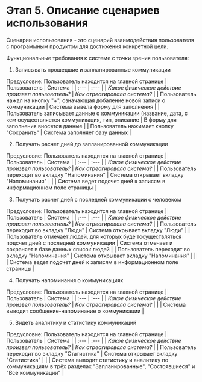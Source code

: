 # Этап 5. Описание сценариев использования
Сценарии использования - это сценарий взаимодействия пользователя с программным продуктом для достижения конкретной цели.  

Функциональные требования к системе с точки зрения пользователя:
1. Записывать прошедшие и запланированные коммуникации

Предусловие: Пользователь находится на главной странице
| Пользователь | Система   |
| :---   | :--- |
| _Какое физическое действие произвел пользователь?_ | _Как отреагировала система?_  |
| Пользователь нажал на кнопку "+", означающая добаление новой записи о коммуникации | Система вывела форму для заполнения |
| Пользователь записывает данные о коммуникации (название, дата, с кем осуществляется коммуникация, тип, описание  | В форму для заполнения вносятся данные |
| Пользователь нажимает кнопку "Сохранить"  | Система заполняет базу данных |
  

2. Получать расчет дней до запланированной коммуникации

Предусловие: Пользователь находится на главной странице
| Пользователь | Система   |
| :---   | :--- |
| _Какое физическое действие произвел пользователь?_  | _Как отреагировала система?_  |
| Пользователь переходит во вкладку "Напоминания" | Система открывает вкладку "Напоминания" |
|   | Система ведет подсчет дней к записям в информационном поле страницы |
  

3. Получать расчет дней с последней коммуникации с человеком

Предусловие: Пользователь находится на главной странице
| Пользователь | Система  |
| :---   | :--- |
| _Какое физическое действие произвел пользователь?_  | _Как отреагировала система?_  |
| Пользователь переходит во вкладку "Люди" | Система открывает вкладку "Люди" |
| Пользователь отмечает людей, для которых буде тосуществляться подсчет дней с последней коммуникации | Система отмечает и сохраняет в базе данных список людей |
| Пользователь переходит во вкладку "Напоминания" | Система открывает вкладку "Напоминания" |
|   | Система ведет подсчет дней к записям в информационном поле страницы |
  

4. Получать напоминания о коммуникациях

Предусловие: Пользователь находится на главной странице
| Пользователь | Система  |
| :---   | :--- |
| _Какое физическое действие произвел пользователь?_  | _Как отреагировала система?_  |
|  | Система выводит сообщение-напоминание о коммуникации |
  

5. Видеть аналитику и статистику коммуникаций

Предусловие: Пользователь находится на главной странице
| Пользователь | Система  |
| :---   | :--- |
| _Какое физическое действие произвел пользователь?_  | _Как отреагировала система?_  |
| Пользователь переходит во вкладку "Статистика" | Система открывает вкладку "Статистика" |
| | Система выводит статистику и аналитику по коммуникациям в трёх разделах "Запланированные", "Состоявшиеся" и "Все коммуникации" |
